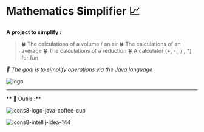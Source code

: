 ﻿# Mathematics Simplifier 📈
 
**A project to simplify  :**
> 🍀 The calculations of a volume / an air 
> 🍀 The calculations of an average 
> 🍀 The calculations of a reduction 
> 🍀 A calculator (+, - , / , *) for fun

*🌴 The goal is to simplify operations via the Java language*

![logo](https://user-images.githubusercontent.com/47704223/128952330-d92597d7-9cda-498a-8bd8-eca54de89661.png)

---

** 🔨 Outils :**

![icons8-logo-java-coffee-cup](https://user-images.githubusercontent.com/47704223/128952567-bc018c34-768b-44af-b16d-def0185659cc.gif)

![icons8-intellij-idea-144](https://user-images.githubusercontent.com/47704223/128952644-4a609472-85f2-480a-8316-546e9bd47300.png)


